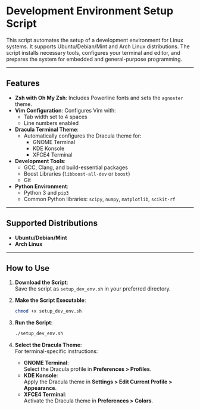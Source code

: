 # Development Environment Setup Script

This script automates the setup of a development environment for Linux systems. It supports Ubuntu/Debian/Mint and Arch Linux distributions. The script installs necessary tools, configures your terminal and editor, and prepares the system for embedded and general-purpose programming.

---

## Features
- **Zsh with Oh My Zsh**: Includes Powerline fonts and sets the `agnoster` theme.
- **Vim Configuration**: Configures Vim with:
  - Tab width set to 4 spaces
  - Line numbers enabled
- **Dracula Terminal Theme**:
  - Automatically configures the Dracula theme for:
    - GNOME Terminal
    - KDE Konsole
    - XFCE4 Terminal
- **Development Tools**:
  - GCC, Clang, and build-essential packages
  - Boost Libraries (`libboost-all-dev` or `boost`)
  - Git
- **Python Environment**:
  - Python 3 and `pip3`
  - Common Python libraries: `scipy`, `numpy`, `matplotlib`, `scikit-rf`

---

## Supported Distributions
- **Ubuntu/Debian/Mint**
- **Arch Linux**

---

## How to Use

1. **Download the Script**:  
   Save the script as `setup_dev_env.sh` in your preferred directory.

2. **Make the Script Executable**:  
   ```bash
   chmod +x setup_dev_env.sh
   ```

3. **Run the Script**:  
   ```bash
   ./setup_dev_env.sh
   ```

4. **Select the Dracula Theme**:  
   For terminal-specific instructions:  
   - **GNOME Terminal**:  
     Select the Dracula profile in **Preferences > Profiles**.  
   - **KDE Konsole**:  
     Apply the Dracula theme in **Settings > Edit Current Profile > Appearance**.  
   - **XFCE4 Terminal**:  
     Activate the Dracula theme in **Preferences > Colors**.

 
